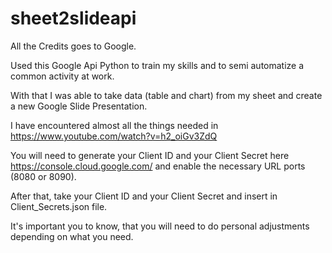 # sheet2slideapi
All the Credits goes to Google.

Used this Google Api Python to train my skills and to semi automatize a common activity at work.

With that I was able to take data (table and chart) from my sheet and create a new Google Slide Presentation.

I have encountered almost all the things needed in https://www.youtube.com/watch?v=h2_oiGv3ZdQ

You will need to generate your Client ID and your Client Secret here https://console.cloud.google.com/ and enable the necessary URL ports (8080 or 8090).

After that, take your Client ID and your Client Secret and insert in Client_Secrets.json file.

It's important you to know, that you will need to do personal adjustments depending on what you need. 

